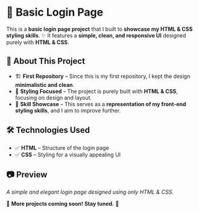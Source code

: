 # 🎨 Basic Login Page  

This is a **basic login page project** that I built to **showcase my HTML & CSS styling skills**. ✨ It features a **simple, clean, and responsive UI** designed purely with **HTML & CSS**.  

## 📌 About This Project  
- 🏗 **First Repository** – Since this is my first repository, I kept the design **minimalistic and clean**.  
- 🎨 **Styling Focused** – The project is purely built with **HTML & CSS**, focusing on design and layout.  
- 🚀 **Skill Showcase** – This serves as a **representation of my front-end styling skills**, and I aim to improve further.  

## 🛠 Technologies Used  
- ✅ **HTML** – Structure of the login page  
- ✅ **CSS** – Styling for a visually appealing UI  

## 📷 Preview  
_A simple and elegant login page designed using only HTML & CSS._  

🔹 **More projects coming soon! Stay tuned.** 🚀  
